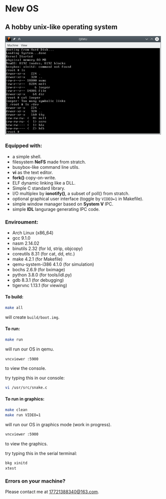 New OS
======

A hobby unix-like operating system
------

<img src=docs/1.png>

### Equipped with:

- a simple shell.
- filesystem **NeFS** made from stratch.
- busybox-like command line utils.
- **vi** as the text editor.
- **fork()** copy-on-write.
- ELF dynamic linking like a DLL.
- Simple C standard library.
- I/O multiplex by **ionotify()**,
  a subset of poll() from stratch.
- optional graphical user interface
  (toggle by `VIDEO=1` in Makefile).
- simple window manager based on **System V** IPC.
- simple **IDL** langurage generating IPC code.

### Enviroument:

- Arch Linux (x86_64)
- gcc 9.1.0
- nasm 2.14.02
- binutils 2.32 (for ld, strip, objcopy)
- coreutils 8.31 (for cat, dd, etc.)
- make 4.2.1 (for Makefile)
- qemu-system-i386 4.1.0 (for simulation)
- bochs 2.6.9 (for bximage)
- python 3.8.0 (for tools/idl.py)
- gdb 8.3.1 (for debugging)
- tigervnc 1.13.1 (for viewing)

#### To build:
```bash
make all
```

will create `build/boot.img`.

#### To run:
```bash
make run
```

will run our OS in qemu.

`vncviewer :5900`

to view the console.

try typing this in our console:
```bash
vi /usr/src/snake.c
```

#### To run in graphics:
```bash
make clean
make run VIDEO=1
```

will run our OS in graphics mode (work in progress).

```bash
vncviewer :5900
```

to view the graphics.

try typing this in the serial terminal:
```bash
bkg xinitd
xtest
```

### Errors on your machine?
Please contact me at <u>17721388340@163.com</u>.
